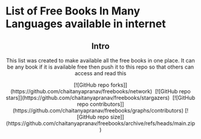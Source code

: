 # List of Free Books In Many Languages available in internet

<div align="center" markdown="1">

## Intro

This list was created to make available all the free books in one place. It can be any book if it is available free then push it to this repo so that others can access and read this

<div align="center" markdown="1">
[![GitHub repo forks]](https://github.com/chaitanyapranav/freebooks/network)&#160;
[![GitHub repo stars]](https://github.com/chaitanyapranav/freebooks/stargazers)&#160;
[![GitHub repo contributors]](https://github.com/chaitanyapranav/freebooks/graphs/contributors)    
[![GitHub repo size]](https://github.com/chaitanyapranav/freebooks/archive/refs/heads/main.zip)

</div>

